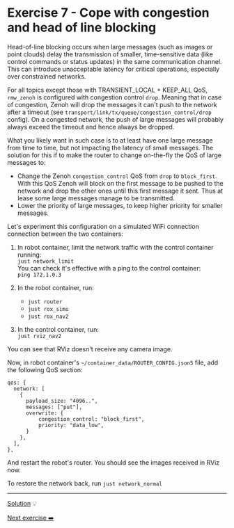 # Exercise 7 - Cope with congestion and head of line blocking

Head-of-line blocking occurs when large messages (such as images or point clouds) delay the transmission of smaller, time-sensitive data (like control commands or status updates) in the same communication channel. This can introduce unacceptable latency for critical operations, especially over constrained networks.

For all topics except those with TRANSIENT_LOCAL + KEEP_ALL QoS, `rmw_zenoh` is configured with congestion control `drop`. Meaning that in case of congestion, Zenoh will drop the messages it can't push to the network after a timeout (see `transport/link/tx/queue/congestion_control/drop` config). On a congested network, the push of large messages will probably always exceed the timeout and hence always be dropped.  

What you likely want in such case is to at least have one large message from time to time, but not impacting the latency of small messages. The solution for this if to make the router to change on-the-fly the QoS of large messages to:

* Change the Zenoh `congestion_control` QoS from `drop` to `block_first`. With this QoS Zenoh will block on the first message to be pushed to the network and drop the other ones until this first message it sent. Thus at lease some large messages manage to be transmitted.
* Lower the priority of large messages, to keep higher priority for smaller messages.

Let's experiment this configuration on a simulated WiFi connection connection between the two containers:

1. In robot container, limit the network traffic with the control container running:  
   `just network_limit`  
   You can check it's effective with a ping to the control container:  
   `ping 172.1.0.3`

2. In the robot container, run:

   * `just router`
   * `just rox_simu`
   * `just rox_nav2`

3. In the control container, run:  
   `just rviz_nav2`

You can see that RViz doesn't receive any camera image.

Now, in robot container's `~/container_data/ROUTER_CONFIG.json5` file, add the following QoS section:

   ```json5
   qos: {
     network: [
       {
         payload_size: "4096..",
         messages: ["put"],
         overwrite: {
             congestion_control: "block_first",
             priority: "data_low",
         }
       },
     ],
   },
   ```

And restart the robot's router. You should see the images received in RViz now.

To restore the network back, run `just network_normal`

---
[Solution](solutions/ex-7/) 💡

[Next exercise ➡️](ex-8.md)
